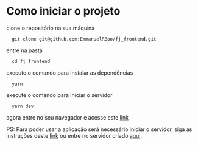 # Como iniciar o projeto

clone o repositório na sua máquina
```
  git clone git@github.com:EmmanuelRBoo/fj_frontend.git
```

entre na pasta
```
  cd fj_frontend
```

execute o comando para instalar as dependências
```
  yarn 
```

execute o comando para iniciar o servidor
```
  yarn dev
```

agora entre no  seu navegador e acesse este [link](http://localhost:5173/)

PS: Para poder usar a aplicação será necessário iniciar o servidor, siga as instruções deste [link](https://github.com/EmmanuelRBoo/fj_backend) ou entre no servidor criado [aqui](https://fj-frontend.vercel.app/).
